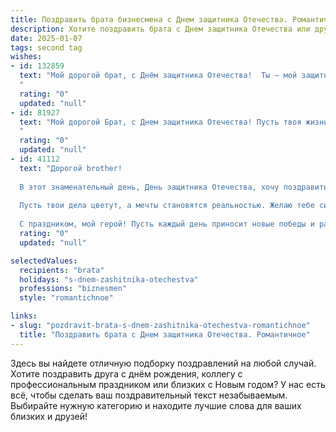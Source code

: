 ```yaml
---
title: Поздравить брата бизнесмена с Днем защитника Отечества. Романтичное
description: Хотите поздравить брата с Днем защитника Отечества или другим праздником? Наш ИИ создаст незабываемое поздравление, а вы обязательно выделитесь среди других.  
date: 2025-01-07
tags: second tag
wishes:
- id: 132859
  text: "Мой дорогой брат, с Днём защитника Отечества!  Ты — мой защитник, моя опора, мой надежный тыл, даже будучи успешным бизнесменом в этом сложном мире.  Твоя сила,  целеустремлённость и  нежность — это то, что я всегда ценила и буду ценить.  Пусть твоя жизнь будет полна любви, благополучия и  всех благ, которые ты заслуживаешь.  Целую тебя крепко-крепко!
  "
  rating: "0"
  updated: "null"
- id: 81927
  text: "Мой дорогой Брат, с Днем защитника Отечества! Пусть твоя жизнь будет полна уверенности, мужества и любви, как бизнес, который ты строишь, полон успеха и процветания. Ты — мой герой, моя опора, мой надежный тыл. Пусть всё у тебя будет хорошо, а я всегда буду рядом, чтобы разделить с тобой и радость, и трудности. ❤️
  "
  rating: "0"
  updated: "null"
- id: 41112
  text: "Дорогой brother!
  
  В этот знаменательный день, День защитника Отечества, хочу поздравить тебя с праздником настоящих героев. Пусть в сердце твоём всегда будет место для отваги и уверенности, ведь ты не только защитник своей страны, но и настоящий бизнесмен, способный преодолевать любые преграды.
  
  Пусть твои дела цветут, а мечты становятся реальностью. Желаю тебе силы и мудрости, чтобы смело идти к своей цели, и любви, которая будет согревать душу в самые трудные времена. Ты — мой надежный тыл, и я горжусь тобой.
  
  С праздником, мой герой! Пусть каждый день приносит новые победы и радости!"
  rating: "0"
  updated: "null"

selectedValues:
  recipients: "brata"
  holidays: "s-dnem-zashitnika-otechestva"
  professions: "biznesmen"
  style: "romantichnoe"

links:
- slug: "pozdravit-brata-s-dnem-zashitnika-otechestva-romantichnoe"
  title: "Поздравить брата с Днем защитника Отечества. Романтичное"
---
```


Здесь вы найдете отличную подборку поздравлений на любой случай.
Хотите поздравить друга с днём рождения, коллегу с профессиональным праздником или близких с Новым годом? У нас есть всё, чтобы сделать ваш поздравительный текст незабываемым. Выбирайте нужную категорию и находите лучшие слова для ваших близких и друзей!
